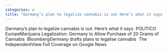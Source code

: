 ```yaml
---
categories: e
title: "Germany’s plan to legalize cannabis is out Here’s what it says  POLITICO Europe"
---
```

Germany’s plan to legalize cannabis is out. Here’s what it says&nbsp;&nbsp;POLITICO EuropeMarijuana Legalization: Germany to Allow Purchase of 20 Grams of Cannabis&nbsp;&nbsp;BloombergGermany drafts plans to legalise cannabis&nbsp;&nbsp;The IndependentView Full Coverage on Google News